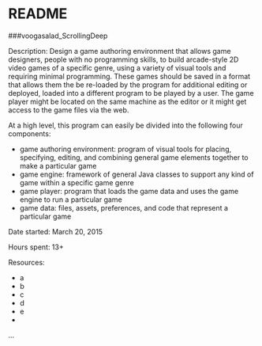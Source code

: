 README
======
###voogasalad_ScrollingDeep

Description:
Design a game authoring environment that allows game designers, people with no programming skills, to build arcade-style 2D video games of a specific genre, using a variety of visual tools and requiring minimal programming. These games should be saved in a format that allows them the be re-loaded by the program for additional editing or deployed, loaded into a different program to be played by a user. The game player might be located on the same machine as the editor or it might get access to the game files via the web.

At a high level, this program can easily be divided into the following four components:

* game authoring environment: program of visual tools for placing, specifying, editing, and combining general game elements together to make a particular game
* game engine: framework of general Java classes to support any kind of game within a specific game genre
* game player: program that loads the game data and uses the game engine to run a particular game
* game data: files, assets, preferences, and code that represent a particular game

Date started: March 20, 2015

Hours spent: 13+


Resources:
* a
* b
* c
* d
* e
* 
...
